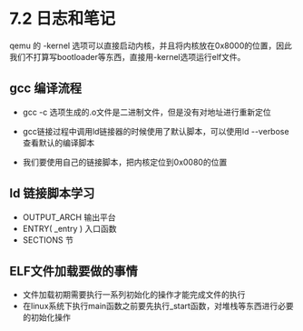 # 7.2 日志和笔记

qemu 的 -kernel 选项可以直接启动内核，并且将内核放在0x8000的位置，因此我们不打算写bootloader等东西，直接用-kernel选项运行elf文件。

## gcc 编译流程

- gcc -c 选项生成的.o文件是二进制文件，但是没有对地址进行重新定位

- gcc链接过程中调用ld链接器的时候使用了默认脚本，可以使用ld --verbose查看默认的编译脚本
  
- 我们要使用自己的链接脚本，把内核定位到0x0080的位置

## ld 链接脚本学习
- OUTPUT_ARCH 输出平台
- ENTRY( _entry ) 入口函数
- SECTIONS 节

## ELF文件加载要做的事情
- 文件加载初期需要执行一系列初始化的操作才能完成文件的执行
- 在linux系统下执行main函数之前要先执行_start函数，对堆栈等东西进行必要的初始化操作